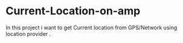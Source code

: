 # Current-Location-on-amp
In this project i want to get Current location from GPS/Network using location provider .
